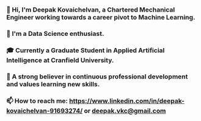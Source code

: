 ### 👋 Hi, I'm Deepak Kovaichelvan, a Chartered Mechanical Engineer working towards a career pivot to Machine Learning.
### 👀 I'm a Data Science enthusiast.
### 🎓 Currently a Graduate Student in Applied Artificial Intelligence at Cranfield University.
### 🌱 A strong believer in continuous professional development and values learning new skills.
### 📫 How to reach me: https://www.linkedin.com/in/deepak-kovaichelvan-91693274/ or deepak.vkc@gmail.com

